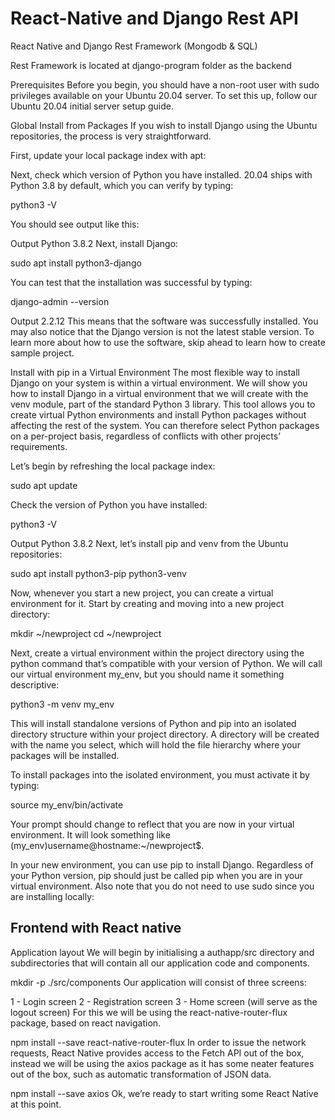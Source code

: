 # React-Native and Django Rest API

React Native and Django Rest Framework (Mongodb & SQL)

Rest Framework is located at django-program folder as the backend


Prerequisites
Before you begin, you should have a non-root user with sudo privileges available on your Ubuntu 20.04 server. To set this up, follow our Ubuntu 20.04 initial server setup guide.

Global Install from Packages
If you wish to install Django using the Ubuntu repositories, the process is very straightforward.

First, update your local package index with apt:



Next, check which version of Python you have installed. 20.04 ships with Python 3.8 by default, which you can verify by typing:

python3 -V

You should see output like this:

Output
Python 3.8.2
Next, install Django:

sudo apt install python3-django

You can test that the installation was successful by typing:

django-admin --version

Output
2.2.12
This means that the software was successfully installed. You may also notice that the Django version is not the latest stable version. To learn more about how to use the software, skip ahead to learn how to create sample project.

Install with pip in a Virtual Environment
The most flexible way to install Django on your system is within a virtual environment. We will show you how to install Django in a virtual environment that we will create with the venv module, part of the standard Python 3 library. This tool allows you to create virtual Python environments and install Python packages without affecting the rest of the system. You can therefore select Python packages on a per-project basis, regardless of conflicts with other projects’ requirements.

Let’s begin by refreshing the local package index:

sudo apt update

Check the version of Python you have installed:

python3 -V

Output
Python 3.8.2
Next, let’s install pip and venv from the Ubuntu repositories:

sudo apt install python3-pip python3-venv

Now, whenever you start a new project, you can create a virtual environment for it. Start by creating and moving into a new project directory:

mkdir ~/newproject
cd ~/newproject

Next, create a virtual environment within the project directory using the python command that’s compatible with your version of Python. We will call our virtual environment my_env, but you should name it something descriptive:

python3 -m venv my_env

This will install standalone versions of Python and pip into an isolated directory structure within your project directory. A directory will be created with the name you select, which will hold the file hierarchy where your packages will be installed.

To install packages into the isolated environment, you must activate it by typing:

source my_env/bin/activate

Your prompt should change to reflect that you are now in your virtual environment. It will look something like (my_env)username@hostname:~/newproject$.

In your new environment, you can use pip to install Django. Regardless of your Python version, pip should just be called pip when you are in your virtual environment. Also note that you do not need to use sudo since you are installing locally:


Frontend with React native
-----------------------------


Application layout
We will begin by initialising a authapp/src directory and subdirectories that will contain all our application code and components.

mkdir -p ./src/components
Our application will consist of three screens:

1 - Login screen
2 - Registration screen
3 - Home screen (will serve as the logout screen)
For this we will be using the react-native-router-flux package, based on react navigation.

npm install --save react-native-router-flux
In order to issue the network requests, React Native provides access to the Fetch API out of the box, instead we will be using the axios package as it has some neater features out of the box, such as automatic transformation of JSON data.

npm install --save axios
Ok, we’re ready to start writing some React Native at this point.
